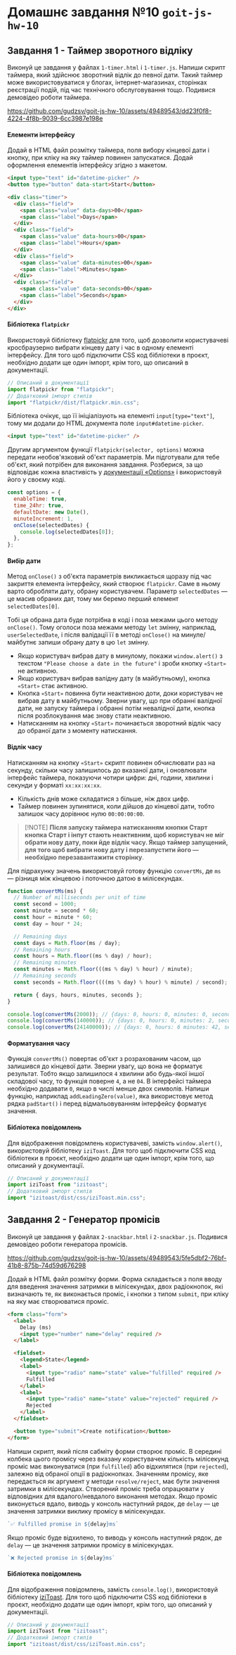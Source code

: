 # Домашнє завдання №10 `goit-js-hw-10`
## Завдання 1 - Таймер зворотного **відліку**

Виконуй це завдання у файлах `1-timer.html` і `1-timer.js`. Напиши скрипт таймера, який здійснює зворотний відлік до певної дати. Такий таймер може використовуватися у блогах, інтернет-магазинах, сторінках реєстрації подій, під час технічного обслуговування тощо. Подивися демовідео роботи таймера.



https://github.com/gudzsv/goit-js-hw-10/assets/49489543/dd23f0f8-4224-4f8b-9039-6cc3987e198e



#### Елементи інтерфейсу

Додай в HTML файл розмітку таймера, поля вибору кінцевої дати і кнопку, при кліку на яку таймер повинен запускатися. Додай оформлення елементів інтерфейсу згідно з макетом.

```html
<input type="text" id="datetime-picker" />
<button type="button" data-start>Start</button>

<div class="timer">
  <div class="field">
    <span class="value" data-days>00</span>
    <span class="label">Days</span>
  </div>
  <div class="field">
    <span class="value" data-hours>00</span>
    <span class="label">Hours</span>
  </div>
  <div class="field">
    <span class="value" data-minutes>00</span>
    <span class="label">Minutes</span>
  </div>
  <div class="field">
    <span class="value" data-seconds>00</span>
    <span class="label">Seconds</span>
  </div>
</div>
```
#### Бібліотека `flatpickr`
Використовуй бібліотеку [flatpickr](https://flatpickr.js.org/) для того, щоб дозволити користувачеві кросбраузерно вибрати кінцеву дату і час в одному елементі інтерфейсу. Для того щоб підключити CSS код бібліотеки в проєкт, необхідно додати ще один імпорт, крім того, що описаний в документації.

```js
// Описаний в документації
import flatpickr from "flatpickr";
// Додатковий імпорт стилів
import "flatpickr/dist/flatpickr.min.css";
```
Бібліотека очікує, що її ініціалізують на елементі `input[type="text"]`, тому ми додали до HTML документа поле `input#datetime-picker`.

```html
<input type="text" id="datetime-picker" />
```

Другим аргументом функції `flatpickr(selector, options)` можна передати необов'язковий об'єкт параметрів. Ми підготували для тебе об'єкт, який потрібен для виконання завдання. Розберися, за що відповідає кожна властивість у [документації «Options»](https://flatpickr.js.org/options/) і використовуй його у своєму коді.

```js
const options = {
  enableTime: true,
  time_24hr: true,
  defaultDate: new Date(),
  minuteIncrement: 1,
  onClose(selectedDates) {
    console.log(selectedDates[0]);
  },
};
```
#### Вибір дати
Метод `onClose()` з об'єкта параметрів викликається щоразу під час закриття елемента інтерфейсу, який створює `flatpickr`. Саме в ньому варто обробляти дату, обрану користувачем. Параметр `selectedDates` — це масив обраних дат, тому ми беремо перший елемент `selectedDates[0]`.

Тобі ця обрана дата буде потрібна в коді і поза межами цього методу `onClose()`. Тому оголоси поза межами методу `let` змінну, наприклад, `userSelectedDate`, і після валідації її в методі `onClose()` на минуле/майбутнє запиши обрану дату в цю `let` змінну.
- Якщо користувач вибрав дату в минулому, покажи `window.alert()` з текстом `"Please choose a date in the future"` і зроби кнопку `«Start»` не активною.
- Якщо користувач вибрав валідну дату (в майбутньому), кнопка `«Start»` стає активною.
- Кнопка `«Start»` повинна бути неактивною доти, доки користувач не вибрав дату в майбутньому. Зверни увагу, що при обранні валідної дати, не запуску таймера і обранні потім невалідної дати, кнопка після розблокування має знову стати неактивною.
- Натисканням на кнопку `«Start»` починається зворотний відлік часу до обраної дати з моменту натискання.
#### Відлік часу
Натисканням на кнопку `«Start»` скрипт повинен обчислювати раз на секунду, скільки часу залишилось до вказаної дати, і оновлювати інтерфейс таймера, показуючи чотири цифри: дні, години, хвилини і секунди у форматі `xx:xx:xx:xx`.
- Кількість днів може складатися з більше, ніж двох цифр.
- Таймер повинен зупинятися, коли дійшов до кінцевої дати, тобто залишок часу дорівнює нулю `00:00:00:00`.

> [!NOTE] **Після запуску таймера натисканням кнопки Старт кнопка Старт і інпут стають неактивним, щоб користувач не міг обрати нову дату, поки йде відлік часу. Якщо таймер запущений, для того щоб вибрати нову дату і перезапустити його — необхідно перезавантажити сторінку**.

Для підрахунку значень використовуй готову функцію `convertMs`, де `ms` — різниця між кінцевою і поточною датою в мілісекундах.

```js
function convertMs(ms) {
  // Number of milliseconds per unit of time
  const second = 1000;
  const minute = second * 60;
  const hour = minute * 60;
  const day = hour * 24;

  // Remaining days
  const days = Math.floor(ms / day);
  // Remaining hours
  const hours = Math.floor((ms % day) / hour);
  // Remaining minutes
  const minutes = Math.floor(((ms % day) % hour) / minute);
  // Remaining seconds
  const seconds = Math.floor((((ms % day) % hour) % minute) / second);

  return { days, hours, minutes, seconds };
}

console.log(convertMs(2000)); // {days: 0, hours: 0, minutes: 0, seconds: 2}
console.log(convertMs(140000)); // {days: 0, hours: 0, minutes: 2, seconds: 20}
console.log(convertMs(24140000)); // {days: 0, hours: 6 minutes: 42, seconds: 20}
```
#### Форматування часу
Функція `convertMs()` повертає об'єкт з розрахованим часом, що залишився до кінцевої дати. Зверни увагу, що вона не форматує результат. Тобто якщо залишилося `4` хвилини або будь-якої іншої складової часу, то функція поверне `4`, а не `04`. В інтерфейсі таймера необхідно додавати `0`, якщо в числі менше двох символів. Напиши функцію, наприклад `addLeadingZero(value)`, яка використовує метод рядка `padStart()` і перед відмальовуванням інтерфейсу форматує значення.
#### Бібліотека повідомлень
Для відображення повідомлень користувачеві, замість `window.alert()`, використовуй бібліотеку `iziToast`. Для того щоб підключити CSS код бібліотеки в проєкт, необхідно додати ще один імпорт, крім того, що описаний у документації.

```js
// Описаний у документації
import iziToast from "izitoast";
// Додатковий імпорт стилів
import "izitoast/dist/css/iziToast.min.css";
```

## Завдання 2 - Генератор промісів
Виконуй це завдання у файлах `2-snackbar.html` і `2-snackbar.js`. Подивися демовідео роботи генератора промісів.



https://github.com/gudzsv/goit-js-hw-10/assets/49489543/5fe5dbf2-76bf-41b8-875b-74d59d676298



Додай в HTML файл розмітку форми. Форма складається з поля вводу для введення значення затримки в мілісекундах, двох радіокнопок, які визначають те, як виконається проміс, і кнопки з типом `submit`, при кліку на яку має створюватися проміс.

```html
<form class="form">
  <label>
    Delay (ms)
    <input type="number" name="delay" required />
  </label>

  <fieldset>
    <legend>State</legend>
    <label>
      <input type="radio" name="state" value="fulfilled" required />
      Fulfilled
    </label>
    <label>
      <input type="radio" name="state" value="rejected" required />
      Rejected
    </label>
  </fieldset>

  <button type="submit">Create notification</button>
</form>
```
Напиши скрипт, який після сабміту форми створює проміс. В середині колбека цього промісу через вказану користувачем кількість мілісекунд проміс має виконуватися (при `fulfilled`) або відхилятися (при `rejected`), залежно від обраної опції в радіокнопках. Значенням промісу, яке передається як аргумент у методи `resolve/reject`, має бути значення затримки в мілісекундах.
Створений проміс треба опрацювати у відповідних для вдалого/невдалого виконання методах.
Якщо проміс виконується вдало, виводь у консоль наступний рядок, де `delay` — це значення затримки виклику промісу в мілісекундах.

```js
`✅ Fulfilled promise in ${delay}ms`
```
Якщо проміс буде відхилено, то виводь у консоль наступний рядок, де `delay` — це значення затримки промісу в мілісекундах.

```js
`❌ Rejected promise in ${delay}ms`
```
#### Бібліотека повідомлень
Для відображення повідомлень, замість `console.log()`, використовуй бібліотеку [iziToast](https://izitoast.marcelodolza.com/). Для того щоб підключити CSS код бібліотеки в проєкт, необхідно додати ще один імпорт, крім того, що описаний у документації.

```js
// Описаний у документації
import iziToast from "izitoast";
// Додатковий імпорт стилів
import "izitoast/dist/css/iziToast.min.css";
```

